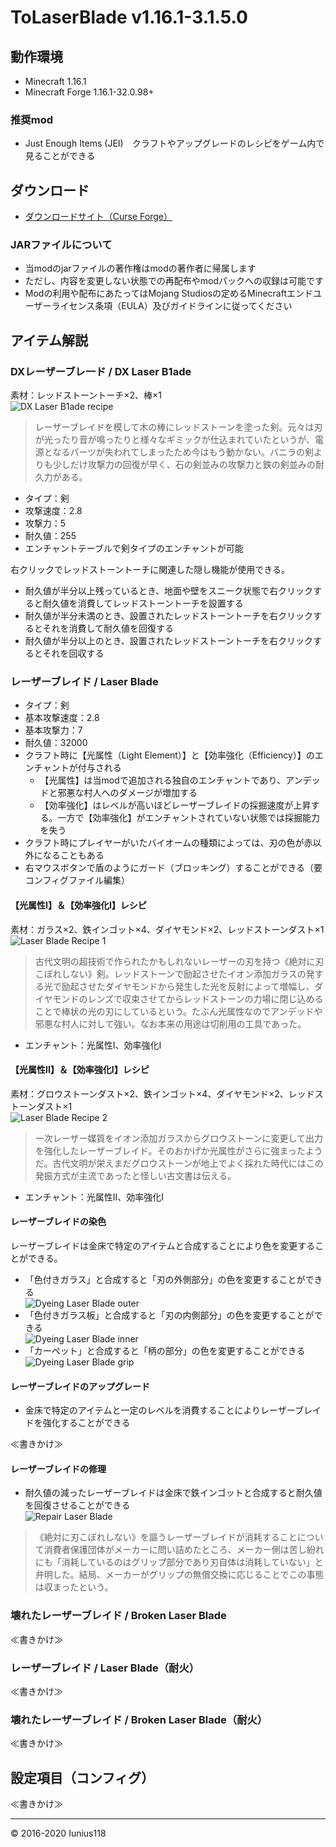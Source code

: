 # ToLaserBlade v1.16.1-3.1.5.0

## 動作環境

- Minecraft 1.16.1
- Minecraft Forge 1.16.1-32.0.98+

### 推奨mod

- Just Enough Items (JEI)　クラフトやアップグレードのレシピをゲーム内で見ることができる

## ダウンロード

- [ダウンロードサイト（Curse Forge）](https://www.curseforge.com/minecraft/mc-mods/tolaserblade/files)

### JARファイルについて

- 当modのjarファイルの著作権はmodの著作者に帰属します
- ただし、内容を変更しない状態での再配布やmodパックへの収録は可能です
- Modの利用や配布にあたってはMojang Studiosの定めるMinecraftエンドユーザーライセンス条項（EULA）及びガイドラインに従ってください

## アイテム解説

### DXレーザーブレ一ド / DX Laser B1ade

素材：レッドストーントーチ×2、棒×1  
<img src="img/ver3/recipe_dxlaserb1ade.png" title="DX Laser B1ade recipe">

>レーザーブレイドを模して木の棒にレッドストーンを塗った剣。元々は刃が光ったり音が鳴ったりと様々なギミックが仕込まれていたというが、電源となるパーツが失われてしまったため今はもう動かない。バニラの剣よりも少しだけ攻撃力の回復が早く、石の剣並みの攻撃力と鉄の剣並みの耐久力がある。

- タイプ：剣
- 攻撃速度：2.8
- 攻撃力：5
- 耐久値：255
- エンチャントテーブルで剣タイプのエンチャントが可能

右クリックでレッドストーントーチに関連した隠し機能が使用できる。

- 耐久値が半分以上残っているとき、地面や壁をスニーク状態で右クリックすると耐久値を消費してレッドストーントーチを設置する
- 耐久値が半分未満のとき、設置されたレッドストーントーチを右クリックするとそれを消費して耐久値を回復する
- 耐久値が半分以上のとき、設置されたレッドストーントーチを右クリックするとそれを回収する

### レーザーブレイド / Laser Blade

- タイプ：剣
- 基本攻撃速度：2.8
- 基本攻撃力：7
- 耐久値：32000
- クラフト時に【光属性（Light Element）】と【効率強化（Efficiency）】のエンチャントが付与される
  - 【光属性】は当modで追加される独自のエンチャントであり、アンデッドと邪悪な村人へのダメージが増加する
  - 【効率強化】はレベルが高いほどレーザーブレイドの採掘速度が上昇する。一方で【効率強化】がエンチャントされていない状態では採掘能力を失う
- クラフト時にプレイヤーがいたバイオームの種類によっては、刃の色が赤以外になることもある
- 右マウスボタンで盾のようにガード（ブロッキング）することができる（要コンフィグファイル編集）

#### 【光属性I】＆【効率強化I】レシピ

素材：ガラス×2、鉄インゴット×4、ダイヤモンド×2、レッドストーンダスト×1  
<img src="img/ver3/recipe_laserblade_1.png" title="Laser Blade Recipe 1">

>古代文明の超技術で作られたかもしれないレーザーの刃を持つ《絶対に刃こぼれしない》剣。レッドストーンで励起させたイオン添加ガラスの発する光で励起させたダイヤモンドから発生した光を反射によって増幅し、ダイヤモンドのレンズで収束させてからレッドストーンの力場に閉じ込めることで棒状の光の刃にしているという。たぶん光属性なのでアンデッドや邪悪な村人に対して強い。なお本来の用途は切削用の工具であった。

- エンチャント：光属性I、効率強化I

#### 【光属性II】＆【効率強化I】レシピ

素材：グロウストーンダスト×2、鉄インゴット×4、ダイヤモンド×2、レッドストーンダスト×1  
<img src="img/ver3/recipe_laserblade_2.png" title="Laser Blade Recipe 2">

>一次レーザー媒質をイオン添加ガラスからグロウストーンに変更して出力を強化したレーザーブレイド。そのおかげか光属性がさらに強まったようだ。古代文明が栄えまだグロウストーンが地上でよく採れた時代にはこの発振方式が主流であったと怪しい古文書は伝える。

- エンチャント：光属性II、効率強化I

#### レーザーブレイドの染色

レーザーブレイドは金床で特定のアイテムと合成することにより色を変更することができる。

- 「色付きガラス」と合成すると「刃の外側部分」の色を変更することができる  
  <img src="img/ver3/recipe_laserblade_dyeing_outer.png" title="Dyeing Laser Blade outer">
- 「色付きガラス板」と合成すると「刃の内側部分」の色を変更することができる  
  <img src="img/ver3/recipe_laserblade_dyeing_inner.png" title="Dyeing Laser Blade inner">
- 「カーペット」と合成すると「柄の部分」の色を変更することができる  
  <img src="img/ver3/recipe_laserblade_dyeing_grip.png" title="Dyeing Laser Blade grip">

#### レーザーブレイドのアップグレード

- 金床で特定のアイテムと一定のレベルを消費することによりレーザーブレイドを強化することができる

≪書きかけ≫

#### レーザーブレイドの修理

- 耐久値の減ったレーザーブレイドは金床で鉄インゴットと合成すると耐久値を回復させることができる  
  <img src="img/ver3/repair_laserblade.png" title="Repair Laser Blade">

>《絶対に刃こぼれしない》を謳うレーザーブレイドが消耗することについて消費者保護団体がメーカーに問い詰めたところ、メーカー側は苦し紛れにも「消耗しているのはグリップ部分であり刃自体は消耗していない」と弁明した。結局、メーカーがグリップの無償交換に応じることでこの事態は収まったという。

### 壊れたレーザーブレイド / Broken Laser Blade

≪書きかけ≫

### レーザーブレイド / Laser Blade（耐火）

≪書きかけ≫

### 壊れたレーザーブレイド / Broken Laser Blade（耐火）

≪書きかけ≫

## 設定項目（コンフィグ）

≪書きかけ≫

---
&copy; 2016-2020 Iunius118
